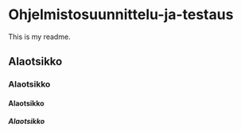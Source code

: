# Ohjelmistosuunnittelu-ja-testaus

This is my readme.

## Alaotsikko

### Alaotsikko

#### Alaotsikko

##### Alaotsikko
